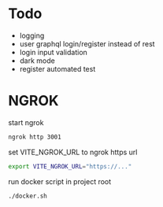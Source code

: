 # Todo

- logging
- user graphql login/register instead of rest
- login input validation
- dark mode
- register automated test

# NGROK

start ngrok
```bash
ngrok http 3001
```

set VITE_NGROK_URL to ngrok https url
```bash
export VITE_NGROK_URL="https://..."
```

run docker script in project root
```bash
./docker.sh
```
